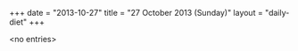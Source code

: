 +++
date = "2013-10-27"
title = "27 October 2013 (Sunday)"
layout = "daily-diet"
+++


\<no entries\>
